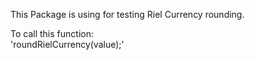 This Package is using for testing Riel Currency rounding.

To call this function:  
'roundRielCurrency(value);'